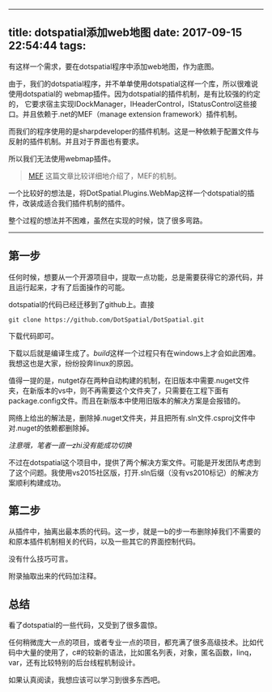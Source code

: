 
---
title: dotspatial添加web地图
date: 2017-09-15 22:54:44
tags:
---
        
有这样一个需求，要在dotspatial程序中添加web地图，作为底图。

由于，我们的dotspatial程序，并不单单使用dotspatial这样一个库，所以很难说使用dotspatial的
webmap插件。因为dotspatial的插件机制，是有比较强的约定的， 它要求宿主实现IDockManager，IHeaderControl，IStatusControl这些接口。并且依赖于.net的MEF（manage extension framework）插件机制。

而我们的程序使用的是sharpdeveloper的插件机制。这是一种依赖于配置文件与反射的插件机制。并且对于界面也有要求。

所以我们无法使用webmap插件。

> [MEF](https://www.codeproject.com/articles/376033/from-zero-to-proficient-with-mef)
> 这篇文章比较详细地介绍了，MEF的机制。


一个比较好的想法是，将DotSpatial.Plugins.WebMap这样一个dotspatial的插件，改装成适合我们插件机制的插件。


整个过程的想法并不困难，虽然在实现的时候，饶了很多弯路。


-----------

## 第一步

任何时候，想要从一个开源项目中，提取一点功能，总是需要获得它的源代码，并且运行起来，才有了后面操作的可能。


dotspatial的代码已经迁移到了github上。直接

```
git clone https://github.com/DotSpatial/DotSpatial.git

```

下载代码即可。

下载以后就是编译生成了。*build*这样一个过程只有在windows上才会如此困难。我想这也是大家，纷纷投奔linux的原因。

值得一提的是，nutget存在两种自动构建的机制，在旧版本中需要.nuget文件夹，在新版本的vs中，则不再需要这个文件夹了，只需要在工程下面有package.config文件。而且在新版本中使用旧版本的解决方案是会报错的。

网络上给出的解法是，删除掉.nuget文件夹，并且把所有.sln文件.csproj文件中对.nuget的依赖都删除掉。

*注意哦，笔者一直一zhi没有能成功切换*


不过在dotspatial这个项目中，提供了两个解决方案文件。可能是开发团队考虑到了这个问题。我使用vs2015社区版，打开.sln后缀（没有vs2010标记）的解决方案顺利构建成功。


## 第二步

从插件中，抽离出最本质的代码。这一步，就是一b的步一布删除掉我们不需要的和原本插件机制相关的代码，以及一些其它的界面控制代码。

没有什么技巧可言。

附录抽取出来的代码加注释。


## 总结

看了dotspatial的一些代码，又受到了很多震惊。

任何稍微庞大一点的项目，或者专业一点的项目，都充满了很多高级技术。比如代码中大量的使用了，c#的较新的语法，比如匿名列表，对象，匿名函数，linq，var，还有比较特别的后台线程机制设计。

如果认真阅读，我想应该可以学习到很多东西吧。














